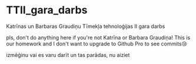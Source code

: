 # TTII_gara_darbs
Katrīnas un Barbaras Graudiņu Tīmekļa tehnoloģijas II gara darbs

pls, don't do anything here if you're not Katrīna or Barbara Graudiņa!
This is our homework and I don't want to upgrade to Github Pro to see commits😢

izmēģinu vai es varu darīt un tas parādas, nu aiziet
